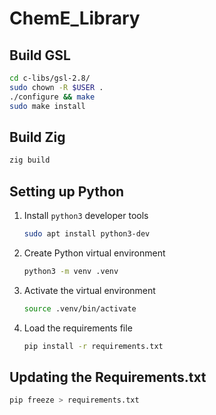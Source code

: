 # ChemE_Library

## Build GSL

```sh
cd c-libs/gsl-2.8/
sudo chown -R $USER .
./configure && make
sudo make install
```

## Build Zig

```sh
zig build
```

## Setting up Python

1. Install `python3` developer tools

   ```sh
   sudo apt install python3-dev
   ```

1. Create Python virtual environment

   ```sh
   python3 -m venv .venv
   ```

1. Activate the virtual environment

   ```sh
   source .venv/bin/activate
   ```

1. Load the requirements file

   ```sh
   pip install -r requirements.txt
   ```

## Updating the Requirements.txt

```sh
pip freeze > requirements.txt
```
